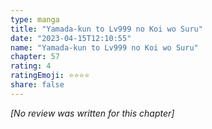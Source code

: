 ```yaml
---
type: manga
title: "Yamada-kun to Lv999 no Koi wo Suru"
date: "2023-04-15T12:10:55"
name: "Yamada-kun to Lv999 no Koi wo Suru"
chapter: 57
rating: 4
ratingEmoji: ⭐️⭐️⭐️⭐️
share: false
---
```


_[No review was written for this chapter]_
